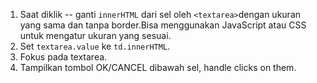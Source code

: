 
1. Saat diklik -- ganti `innerHTML` dari sel oleh `<textarea>`dengan ukuran yang sama dan tanpa border.Bisa menggunakan JavaScript atau CSS untuk mengatur ukuran yang sesuai.
2. Set `textarea.value` ke `td.innerHTML`.
3. Fokus pada textarea.
4. Tampilkan tombol OK/CANCEL dibawah sel, handle clicks on them.
<!--stackedit_data:
eyJoaXN0b3J5IjpbLTE3MDM4OTExMF19
-->